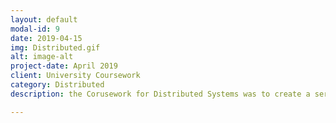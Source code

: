```yaml
---
layout: default
modal-id: 9
date: 2019-04-15
img: Distributed.gif
alt: image-alt
project-date: April 2019
client: University Coursework
category: Distributed
description: the Corusework for Distributed Systems was to create a server and a client that communicated using API keys, and various encrytpion methods. The code can be found on my Github <a href="https://github.com/ArmerJacob/Distributed-Systems-Coursework"  target="_blank" > Here!</a> 

---
```

